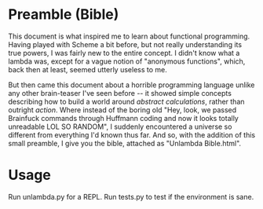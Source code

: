 Preamble (Bible)
================

This document is what inspired me to learn about functional programming. Having played with Scheme a bit before, but not really understanding its true powers, I was fairly new to the entire concept. I didn't know what a lambda was, except for a vague notion of "anonymous functions", which, back then at least, seemed utterly useless to me.

But then came this document about a horrible programming language unlike any other brain-teaser I've seen before -- it showed simple concepts describing how to build a world around *abstract calculations*, rather than outright *action*. Where instead of the boring old "Hey, look, we passed Brainfuck commands through Huffmann coding and now it looks totally unreadable LOL SO RANDOM", I suddenly encountered a universe so different from everything I'd known thus far. And so, with the addition of this small preamble, I give you the bible, attached as "Unlambda Bible.html".

Usage
=====

Run unlambda.py for a REPL. Run tests.py to test if the environment is sane.